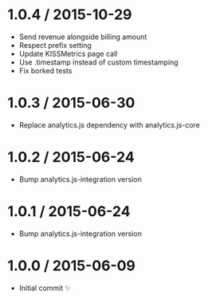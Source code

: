 
1.0.4 / 2015-10-29
==================

  * Send revenue alongside billing amount
  * Respect prefix setting
  * Update KISSMetrics page call
  * Use .timestamp instead of custom timestamping
  * Fix borked tests

1.0.3 / 2015-06-30
==================

  * Replace analytics.js dependency with analytics.js-core

1.0.2 / 2015-06-24
==================

  * Bump analytics.js-integration version

1.0.1 / 2015-06-24
==================

  * Bump analytics.js-integration version

1.0.0 / 2015-06-09
==================

  * Initial commit :sparkles:
